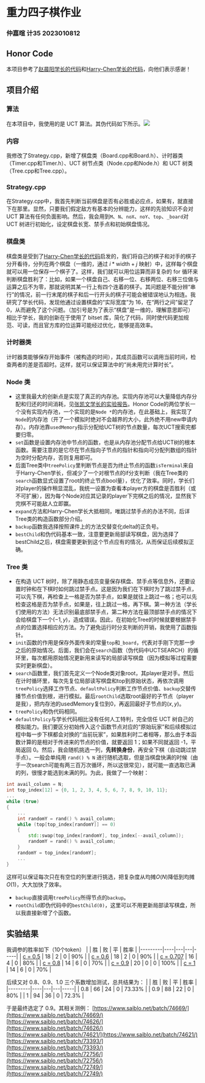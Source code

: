 # 重力四子棋作业
### 仲嘉暄 计35 2023010812
## Honor Code
本项目参考了[赵晨阳学长的代码](https://github.com/zhaochenyang20/IAI_2022/tree/main/homework/connect-4)和[Harry-Chen学长的代码](https://github.com/Harry-Chen/Connect4/tree/master/Strategy)，向他们表示感谢！
## 项目介绍
### 算法
在本项目中，我使用的是 UCT 算法。其伪代码如下所示。![](/image.png)
### 内容
我修改了Strategy.cpp，新增了棋盘类（Board.cpp和Board.h）、计时器类（Timer.cpp和Timer.h）、UCT 树节点类（Node.cpp和Node.h）和 UCT 树类（Tree.cpp和Tree.cpp）。
### Strategy.cpp
在Strategy.cpp中，我首先判断当前棋盘是否有必胜或必应点，如果有，就直接下在那里。显然，只要我们假定敌方有基本的分辨能力，这样的先验知识不会对 UCT 算法有任何负面影响。然后，我会用到`M`、`N`、`noX`、`noY`、`top`、`_board`对 UCT 树进行初始化，设定棋盘长宽、禁手点和初始棋盘情况。
### 棋盘类
棋盘类是受到了[Harry-Chen学长的代码](https://github.com/Harry-Chen/Connect4/tree/master/Strategy)启发的，我们将自己的棋子和对手的棋子分开看待，分列在两个棋盘（一维的，通过 $i*\text{width}+j$ 映射）中，这样每个棋盘就可以用一位保存一个棋子了。这样，我们就可以用位运算而非复杂的 for 循环来判断棋盘胜利了：比如，如果一个棋盘自己、右移一位、右移两位、右移三位做与运算之后不为零，那就说明其某一行上有四个连着的棋子。其问题是不能分辨“串行”的情况，前一行末尾的棋子和后一行开头的棋子可能会被错误地认为相连。我研究了学长代码，发现他通过设置棋盘的“实际宽度”为 16，在“两行之间”留足了 0，从而避免了这个问题。（加引号是为了表示“棋盘”是一维的，理解意思即可）相比于学长，我的创新在于使用了 bitset 库，简化了代码，同时使代码更加规范、可读，而且官方库的位运算可能经过优化，能够提高效率。
### 计时器类
计时器类能够保存开始事件（被构造的时间），其成员函数可以调用当前时间，检查两者的差是否超时。这样，就可以保证算法中的“尚未用完计算时长”。
### Node 类
- 这里我最大的创新点是实现了真正的内存池。实现内存池可以大量降低内存分配和归还的时间消耗，见[张凯文学长的实验报告](https://kevin-thu.github.io/2024/01/23/ConnectFour/)。Honor Code的两位学长一个没有实现内存池，一个实现的是`Node *`的内存池，在此基础上，我实现了`Node`的内存池（开了一个模拟时绝对不会越界的大小，此外绝不用new申请内存）。内存池靠`usedMemory`指示分配给UCT树的节点数量，每次UCT搜索完都要归零。
- `set`函数是设置内存池中节点的函数，也是从内存池分配节点给UCT树的根本函数。需要注意的是它尽在节点指向子节点的指针和指向可分配列数组的指针为空时分配内存，否则复用即可。
- 后面Tree类中`treePolicy`里判断节点是否为终止节点的函数`isTerminal`来自于Harry-Chen学长，但减少了一个对根节点的if分支判断（我在Tree类的`search`函数显式设置了root的终止节点bool量），优化了效率。同时，学长们对player的操作稍显混乱，我统一设置为查看本player方的棋盘是否胜利（或不可扩展），因为每个Node对应其记录的player下完棋之后的情况，显然我下完棋不可能敌人立即赢。
- `expand`方法和Harry-Chen学长大抵相同，唯跳过禁手点的办法不同，后详Tree类的构造函数部分介绍。
- `backup`函数我选择按照课件上的方法交替变化delta的正负号。
- `bestChild`和伪代码基本一致，注意要更新局部读写棋盘，因为选择了bestChild之后，棋盘需要更新到这个节点应有的情况，从而保证后续模拟正确。
### Tree 类
- 在构造 UCT 树时，除了用静态成员变量保存棋盘、禁手点等信息外，还要设置时钟和在下棋时如何跳过禁手点。这是因为我们在下棋时为了跳过禁手点，可以先下棋，再检查上一格是否为禁手点，如果是就往上跳过一格；也可以先检查这格是否为禁手点，如果是，往上跳过一格，再下棋。第一种方法（学长们使用的方法）无法识别最底部禁手点，第二种方法在最顶部禁手点的情况下会给棋盘下一个$(-1,y)$，造成错误。因此，在初始化Tree的时候就要根据禁手点的位置选择相应的方法。为了避免运行时分支判断的开销，我使用了函数指针。
- `init`函数的作用是保存外面传来的常量`top`和`_board`，代表对手刚下完那一步之后的原始情况。后面，我们会在`search`函数（伪代码中UCTSEARCH）的循环里，每次都用原始情况更新用来读写的局部读写棋盘（因为模拟等过程需要实时更新棋盘）。
- `search`函数里，我们首先定义一个Node类对象root，其player是对手。然后在计时循环里，每次先复位局部读写棋盘和top到原始状态，再依次调用`treePolicy`选择工作节点、`defaultPolicy`判断工作节点价值、`backup`交替传播节点价值到根，进行模拟。最后`rootChild`选取root最好的子节点（player是我），把内存池的usedMemory复位到0，再返回最好子节点的$(x,y)$。
- `treePolicy`和伪代码相同。
- `defaultPolicy`与学长代码相比没有任何人工特判，完全信任 UCT 树自己的模拟能力。我们要区分初始传入这个函数节点对应的“原始玩家”和后续模拟过程中每一步下棋都会对换的“当前玩家”，如果胜利时二者相等，那么由于本函数计算的是相对于传进来的节点的价值，就要返回 1；如果不同就返回 -1，平局返回 0。然后，我会随机挑选一列，**先转换身份**，再安全下棋（自动跳过禁手点）。一般会单纯用 `rand() % N` 进行随机选取，但是当棋盘快满的时候（由于一次search可能有两三百万次循环，所以这很常见），就可能一直选取已满的列，很慢才能选到未满的列。为此，我做了一个映射：
~~~cpp
int avail_column = N;
int top_index[12] = {0, 1, 2, 3, 4, 5, 6, 7, 8, 9, 10, 11};
...
while (true)
{
    ...
    int randomY = rand() % avail_column;
    while (top[top_index[randomY]] == 0)
    {
        std::swap(top_index[randomY], top_index[--avail_column]);
        randomY = rand() % avail_column;
    }
    randomY = top_index[randomY];
    ...
}
~~~
这样可以保证每次只在有空位的列里进行挑选，把复杂度从均摊$O(N)$降低到均摊$O(1)$，大大加快了效率。
- `backup`直接调用`treePolicy`所得节点的`backup`。
- `rootChild`即伪代码中的`bestChild(0)`，这里可以不用更新局部读写棋盘，所以我直接新增了个函数。
## 实验结果
我调参的胜率如下（10个token）
|         | 胜  | 败 | 平 | 胜率  |
|---------|----|---|---|-----|
| [c = 0.5](https://www.saiblo.net/batch/72747/)   |  18  | 2  | 0  |  90%   |
| [c = 0.6](https://www.saiblo.net/batch/72748/)   |  18  | 2  | 0  |  90%   |
| [c = 0.707](https://www.saiblo.net/batch/72745/) | 16 | 4 | 0 | 80% |
| [c = 0.8](https://www.saiblo.net/batch/72750/)   |  14  |  6 | 0  |  70%   |
| [c = 0.9](https://www.saiblo.net/batch/72749/)   |  20  |  0 | 0  |  100%   |
| [c = 1](https://www.saiblo.net/batch/72746/)     |  14  | 6 | 0  |   70%   |

后续又对 0.8、0.9、1.0 三个系数增加测试，总共结果为：
|         | 胜  | 败 | 平 | 胜率  |
|---------|----|---|---|-----|
| 0.8 |  66  |  24  | 0 |  73.33%  |
| 0.9 |  88  |  22  | 0 |  80%  |
|  1  |  94  |  36  | 0 |  72.3%  |

于是最终选定了 0.9。其相关测例：
[https://www.saiblo.net/batch/74669/](https://www.saiblo.net/batch/74669/)
[https://www.saiblo.net/batch/74626/](https://www.saiblo.net/batch/74626/)
[https://www.saiblo.net/batch/74621/](https://www.saiblo.net/batch/74621/)
[https://www.saiblo.net/batch/73393/](https://www.saiblo.net/batch/73393/)
[https://www.saiblo.net/batch/72756/](https://www.saiblo.net/batch/72756/)
[https://www.saiblo.net/batch/72749/](https://www.saiblo.net/batch/72749/)